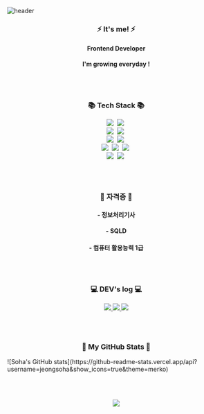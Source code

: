 ![header](https://capsule-render.vercel.app/api?type=wave&color=FAED7D&height=300&section=header&text=Believe%20in%20yourself&fontSize=75)

<!-- It's me! -->
<h3 align="center">⚡ It's me! ⚡</h3>
<h4 align="center">Frontend Developer</h4>
<h4 align="center">I'm growing everyday !</h4>

<br><br>

<!-- 기술스택 -->
<h3 align="center">📚 Tech Stack 📚</h3>
<p align="center">
  <!-- Backend -->
  <img src="https://img.shields.io/badge/Java-007396?style=flat-square&logo=Java&logoColor=white"/></a>&nbsp                  <!-- Java -->
  <img src="https://img.shields.io/badge/Spring-6DB33F?style=flat-square&logo=Spring&logoColor=white"/></a>&nbsp              <!-- Spring -->
  <br>
  <!-- Frontend -->
  <!--넥사-->
  <img src="https://img.shields.io/badge/Javascript-ffb13b?style=flat-square&logo=javascript&logoColor=white"/></a>&nbsp      <!-- Javascript -->
  <img src="https://img.shields.io/badge/HTML5-E34F26?style=flat-square&logo=html5&logoColor=white"/></a>&nbsp                <!-- HTML -->
  <br>
  <!-- Database -->
  <img src="https://img.shields.io/badge/ORACLE-F80000?style=flat-square&logo=oracle&logoColor=white"/></a>&nbsp              <!-- Oracle -->
  <img src="https://img.shields.io/badge/Mysql-E6B91E?style=flat-square&logo=MySql&logoColor=white"/></a>&nbsp                <!-- MySQL -->
  <br>
  <!-- Version Control -->
  <img src="https://img.shields.io/badge/Git-F05032?style=flat-square&logo=git&logoColor=white"/></a>&nbsp                    <!-- Git -->
  <img src="https://img.shields.io/badge/GitHub-181717?style=flat-square&logo=GitHub&logoColor=white"/></a>&nbsp              <!-- GitHub -->
  <img src="https://img.shields.io/badge/Apache Tomcat-F8DC75?style=flat-square&logo=apachetomcat&logoColor=black"/></a>&nbsp <!-- Apache Tomcat -->
  <br>
  <!-- Development Tools -->
  <!--DBeaver-->
  <img src="https://img.shields.io/badge/Anaconda-44A833?style=flat-square&logo=Anaconda&logoColor=white"/></a>&nbsp          <!-- Anaconda -->
  <img src="https://img.shields.io/badge/Jenkins-D24939?style=flat-square&logo=Jenkins&logoColor=white"/></a>&nbsp            <!-- Jenkins -->
</p>

<br><br>

<!-- 자격증 -->
<h3 align="center">🤔 자격증 🤔</h3>
<h4 align="center">- 정보처리기사</h4>
<h4 align="center">- SQLD</h4>
<h4 align="center">- 컴퓨터 활용능력 1급</h4>

<br><br>

<!-- 티스토리 링크-->
<h3 align="center">💻 DEV's log 💻</h3>
<p align="center">
      <!-- 티스토리 -->
      <a href="https://sarah-log.tistory.com" target="_blank">
          <img src="https://img.shields.io/badge/Tistory-000000?style=flat-square&logo=Tistory&logoColor=#000000"/>
      </a>
      <!-- 깃랩 -->
      <a href="http://14.7.188.17:9080/soha">
        <img src="https://img.shields.io/badge/GitLab-000000?style=flat-square&logo=GitLab&logoColor=#FC6D26"> 
      </a>
      <!-- 깃허브 -->
      <a href="https://github.com/jeongsoha"  target="_blank">
        <img src="https://img.shields.io/badge/GitHub-000000?style=flat-square&logo=GitHub&logoColor=#181717">
    </a>
</p>

<br><br>

<!-- stat -->
<h3 align="center">🌈 My GitHub Stats 🌈</h3>
![Soha's GitHub stats](https://github-readme-stats.vercel.app/api?username=jeongsoha&show_icons=true&theme=merko)

<br><br>

<!-- Hits -->
<p align="center">
  <a href="https://hits.seeyoufarm.com"><img src="https://github.com/jeongsoha/api/count/incr/badge.svg?url=https%3A%2F%2Fgithub.com%2Fgjbae1212%2Fhit-counter"/></a>                        
</p>   

<br><br>


<!--
**jeongsoha/jeongsoha** is a ✨ _special_ ✨ repository because its `README.md` (this file) appears on your GitHub profile.

Here are some ideas to get you started:

- 🔭 I’m currently working on ...
- 🌱 I’m currently learning ...
- 👯 I’m looking to collaborate on ...
- 🤔 I’m looking for help with ...
- 💬 Ask me about ...
- 📫 How to reach me: ...
- 😄 Pronouns: ...
- ⚡ Fun fact: ...
-->
